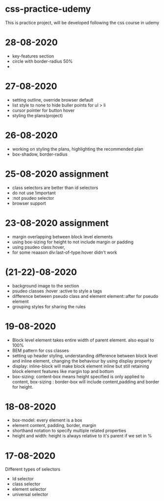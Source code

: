# css-practice-udemy

This is practice project, will be developed following the css course in udemy

# 28-08-2020
- key-features section
- circle with border-radius 50%
- 

# 27-08-2020
- setting outline, override browser default
- list style to none to hide buller points for ul > li
- cursor pointer for button hover
- styling the plans(project)


# 26-08-2020
- working on styling the plans, highlighting the recommended plan
- box-shadow, border-radius


# 25-08-2020 assignment
- class selectors are better than id selectors
- do not use !important
- :not psudeo selector
- browser support

# 23-08-2020 assignment
- margin overlapping between block level elements
- using box-sizing for height to not include margin or padding
- using psudeo class:hover, 
- for some reaason div:last-of-type:hover didn't work


# (21-22)-08-2020

- background image to the section
- psudeo classes :hover :active to style a tags
- difference between pseudo class and element element::after for pseudo element
- grouping styles for sharing the rules

# 19-08-2020

- Block level element takes entire width of parent element. also equal to 100%
- BEM pattern for css classes
- setting up header styling, understanding difference between block level and inline element, changing the behaviour by using display property
- display: inline-block will make block element inline but still retaining block element features like margin top and bottom
- box-sizing: content-box means height specified is only applied to content, box-sizing : border-box will include content,padding and border for height.

# 18-08-2020

- box-model: every element is a box
- element content, padding, border, margin
- shorthand notation to specify multiple related properties
- height and width: height is always relative to it's parent if we set in %

# 17-08-2020

Different types of selectors

- Id selector
- class selector
- element selector
- universal selector
